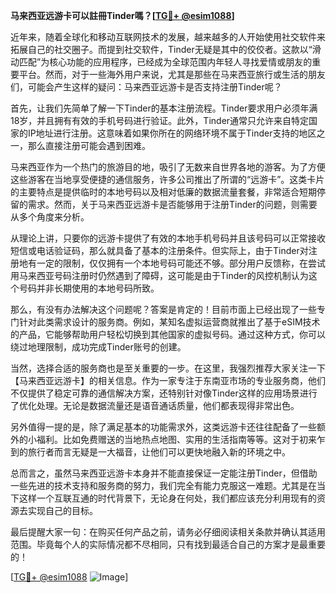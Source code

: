 **马来西亚远游卡可以註冊Tinder嗎？[[TG💪+ @esim1088](https://t.me/s/esim1088)]**

近年来，随着全球化和移动互联网技术的发展，越来越多的人开始使用社交软件来拓展自己的社交圈子。而提到社交软件，Tinder无疑是其中的佼佼者。这款以“滑动匹配”为核心功能的应用程序，已经成为全球范围内年轻人寻找爱情或朋友的重要平台。然而，对于一些海外用户来说，尤其是那些在马来西亚旅行或生活的朋友们，可能会产生这样的疑问：马来西亚远游卡是否支持注册Tinder呢？

首先，让我们先简单了解一下Tinder的基本注册流程。Tinder要求用户必须年满18岁，并且拥有有效的手机号码进行验证。此外，Tinder通常只允许来自特定国家的IP地址进行注册。这意味着如果你所在的网络环境不属于Tinder支持的地区之一，那么直接注册可能会遇到困难。

马来西亚作为一个热门的旅游目的地，吸引了无数来自世界各地的游客。为了方便这些游客在当地享受便捷的通信服务，许多公司推出了所谓的“远游卡”。这类卡片的主要特点是提供临时的本地号码以及相对低廉的数据流量套餐，非常适合短期停留的需求。然而，关于马来西亚远游卡是否能够用于注册Tinder的问题，则需要从多个角度来分析。

从理论上讲，只要你的远游卡提供了有效的本地手机号码并且该号码可以正常接收短信或电话验证码，那么就具备了基本的注册条件。但实际上，由于Tinder对注册地有一定的限制，仅仅拥有一个本地号码可能还不够。部分用户反馈称，在尝试用马来西亚号码注册时仍然遇到了障碍，这可能是由于Tinder的风控机制认为这个号码并非长期使用的本地号码所致。

那么，有没有办法解决这个问题呢？答案是肯定的！目前市面上已经出现了一些专门针对此类需求设计的服务商。例如，某知名虚拟运营商就推出了基于eSIM技术的产品，它能够帮助用户轻松切换到其他国家的虚拟号码。通过这种方式，你可以绕过地理限制，成功完成Tinder账号的创建。

当然，选择合适的服务商也是至关重要的一步。在这里，我强烈推荐大家关注一下【马来西亚远游卡】的相关信息。作为一家专注于东南亚市场的专业服务商，他们不仅提供了稳定可靠的通信解决方案，还特别针对像Tinder这样的应用场景进行了优化处理。无论是数据流量还是语音通话质量，他们都表现得非常出色。

另外值得一提的是，除了满足基本的功能需求外，这类远游卡还往往配备了一些额外的小福利。比如免费赠送的当地热点地图、实用的生活指南等等。这对于初来乍到的旅行者而言无疑是一大福音，让他们可以更快地融入新的环境之中。

总而言之，虽然马来西亚远游卡本身并不能直接保证一定能注册Tinder，但借助一些先进的技术支持和服务商的努力，我们完全有能力克服这一难题。尤其是在当下这样一个互联互通的时代背景下，无论身在何处，我们都应该充分利用现有的资源去实现自己的目标。

最后提醒大家一句：在购买任何产品之前，请务必仔细阅读相关条款并确认其适用范围。毕竟每个人的实际情况都不尽相同，只有找到最适合自己的方案才是最重要的！

[[TG💪+ @esim1088](https://t.me/s/esim1088) ![Image](https://i.postimg.cc/4NQfJmqS/Snipaste-2025-05-13-00-14-12.png)]